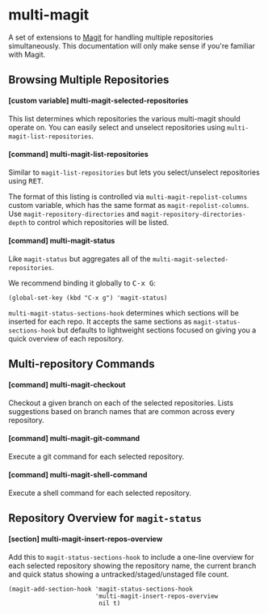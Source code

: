 # multi-magit

A set of extensions to [Magit](https://magit.vc) for handling multiple
repositories simultaneously. This documentation will only make sense
if you're familiar with Magit.


## Browsing Multiple Repositories

#### [custom variable] multi-magit-selected-repositories

This list determines which repositories the various multi-magit should
operate on. You can easily select and unselect repositories using
`multi-magit-list-repositories`.

#### [command] multi-magit-list-repositories

Similar to `magit-list-repositories` but lets you select/unselect
repositories using <kbd>RET</kbd>.

The format of this listing is controlled via
`multi-magit-repolist-columns` custom variable, which has the same
format as `magit-repolist-columns`. Use `magit-repository-directories`
and `magit-repository-directories-depth` to control which repositories
will be listed.

#### [command] multi-magit-status

Like `magit-status` but aggregates all of the
`multi-magit-selected-repositories`.

We recommend binding it globally to <kbd>C-x G</kbd>:

```elisp
(global-set-key (kbd "C-x g") 'magit-status)
```

`multi-magit-status-sections-hook` determines which sections will be
inserted for each repo. It accepts the same sections as
`magit-status-sections-hook` but defaults to lightweight sections
focused on giving you a quick overview of each repository.


## Multi-repository Commands

#### [command] multi-magit-checkout

Checkout a given branch on each of the selected repositories. Lists
suggestions based on branch names that are common across every
repository.

#### [command] multi-magit-git-command

Execute a git command for each selected repository.

#### [command] multi-magit-shell-command

Execute a shell command for each selected repository.


## Repository Overview for `magit-status`

#### [section] multi-magit-insert-repos-overview

Add this to `magit-status-sections-hook` to include a one-line
overview for each selected repository showing the repository name, the
current branch and quick status showing a untracked/staged/unstaged
file count.

```elisp
(magit-add-section-hook 'magit-status-sections-hook
                        'multi-magit-insert-repos-overview
                         nil t)
```
